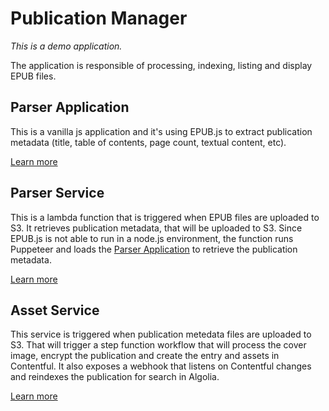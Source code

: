 # Publication Manager

_This is a demo application._

The application is responsible of processing, indexing, listing and display EPUB files.

## Parser Application

This is a vanilla js application and it's using EPUB.js to extract publication metadata (title, table of contents, page count, textual content, etc).

[Learn more](packages/parser-app/README.md)

## Parser Service

This is a lambda function that is triggered when EPUB files are uploaded to S3. It retrieves publication metadata, that will be uploaded to S3. Since EPUB.js is not able to run in a node.js environment, the function runs Puppeteer and loads the [Parser Application](packages/parser-app/README.md) to retrieve the publication metadata.

[Learn more](packages/parser-service/README.md)

## Asset Service

This service is triggered when publication metedata files are uploaded to S3. That will trigger a step function workflow that will process the cover image, encrypt the publication and create the entry and assets in Contentful. It also exposes a webhook that listens on Contentful changes and reindexes the publication for search in Algolia.

[Learn more](packages/asset-service/README.md)
